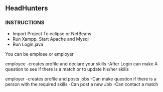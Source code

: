 ## HeadHunters

### INSTRUCTIONS
  * Import Project To eclipse or NetBeans
  * Run Xampp. Start Apache and Mysql
  * Run Login.java
  
 
You can be emploee or employer

employee 
 -creates profile and declare your skills
 -After Login can make A question to see if there is a match or to update his/her skills

employer
 -creates profile and posts jobs
 -Can make question if there is a person with the required skills
 -Can post a new Job
 -Can contact a match 
